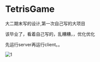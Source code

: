# TetrisGame
大二期末写的设计,第一次自己写的大项目

该毕业了，看着自己写的，乱糟糟，，优化优化

先运行server再运行client。。



![1](C:\Users\Administrator\Desktop\俄罗斯方块\src\img\1.png)